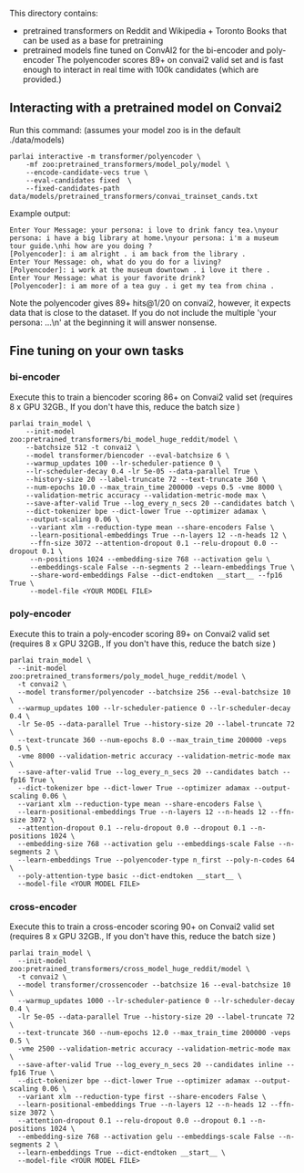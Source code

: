 This directory contains:
 - pretrained transformers on Reddit and Wikipedia + Toronto Books that can be
  used as a base for pretraining
 - pretrained models fine tuned on ConvAI2 for the bi-encoder and poly-encoder
   The polyencoder scores 89+ on convai2 valid set and is fast enough to
   interact in real time with 100k candidates (which are provided.)

## Interacting with a pretrained model on Convai2

Run this command: (assumes your model zoo is in the default ./data/models)
```
parlai interactive -m transformer/polyencoder \
    -mf zoo:pretrained_transformers/model_poly/model \
    --encode-candidate-vecs true \
    --eval-candidates fixed  \
    --fixed-candidates-path data/models/pretrained_transformers/convai_trainset_cands.txt
```

Example output:
```
Enter Your Message: your persona: i love to drink fancy tea.\nyour persona: i have a big library at home.\nyour persona: i'm a museum tour guide.\nhi how are you doing ?
[Polyencoder]: i am alright . i am back from the library .
Enter Your Message: oh, what do you do for a living?
[Polyencoder]: i work at the museum downtown . i love it there .
Enter Your Message: what is your favorite drink?
[Polyencoder]: i am more of a tea guy . i get my tea from china .
```

Note the polyencoder gives 89+ hits@1/20 on convai2, however, it expects data
that is close to the dataset. If you do not include the multiple 'your persona: ...\n'
at the beginning it will answer nonsense.

## Fine tuning on your own tasks

### bi-encoder

Execute this to train a biencoder scoring 86+ on Convai2 valid set
(requires 8 x GPU 32GB., If you don't have this, reduce the batch size )

```
parlai train_model \
    --init-model zoo:pretrained_transformers/bi_model_huge_reddit/model \
    --batchsize 512 -t convai2 \
    --model transformer/biencoder --eval-batchsize 6 \
    --warmup_updates 100 --lr-scheduler-patience 0 \
    --lr-scheduler-decay 0.4 -lr 5e-05 --data-parallel True \
    --history-size 20 --label-truncate 72 --text-truncate 360 \
    --num-epochs 10.0 --max_train_time 200000 -veps 0.5 -vme 8000 \
    --validation-metric accuracy --validation-metric-mode max \
    --save-after-valid True --log_every_n_secs 20 --candidates batch \
    --dict-tokenizer bpe --dict-lower True --optimizer adamax \
    --output-scaling 0.06 \
     --variant xlm --reduction-type mean --share-encoders False \
     --learn-positional-embeddings True --n-layers 12 --n-heads 12 \
     --ffn-size 3072 --attention-dropout 0.1 --relu-dropout 0.0 --dropout 0.1 \
     --n-positions 1024 --embedding-size 768 --activation gelu \
     --embeddings-scale False --n-segments 2 --learn-embeddings True \
     --share-word-embeddings False --dict-endtoken __start__ --fp16 True \
     --model-file <YOUR MODEL FILE>
```

### poly-encoder

Execute this to train a poly-encoder scoring 89+ on Convai2 valid set
(requires 8 x GPU 32GB., If you don't have this, reduce the batch size )

```
parlai train_model \
  --init-model zoo:pretrained_transformers/poly_model_huge_reddit/model \
  -t convai2 \
  --model transformer/polyencoder --batchsize 256 --eval-batchsize 10 \
  --warmup_updates 100 --lr-scheduler-patience 0 --lr-scheduler-decay 0.4 \
  -lr 5e-05 --data-parallel True --history-size 20 --label-truncate 72 \
  --text-truncate 360 --num-epochs 8.0 --max_train_time 200000 -veps 0.5 \
  -vme 8000 --validation-metric accuracy --validation-metric-mode max \
  --save-after-valid True --log_every_n_secs 20 --candidates batch --fp16 True \
  --dict-tokenizer bpe --dict-lower True --optimizer adamax --output-scaling 0.06 \
  --variant xlm --reduction-type mean --share-encoders False \
  --learn-positional-embeddings True --n-layers 12 --n-heads 12 --ffn-size 3072 \
  --attention-dropout 0.1 --relu-dropout 0.0 --dropout 0.1 --n-positions 1024 \
  --embedding-size 768 --activation gelu --embeddings-scale False --n-segments 2 \
  --learn-embeddings True --polyencoder-type n_first --poly-n-codes 64 \
  --poly-attention-type basic --dict-endtoken __start__ \
  --model-file <YOUR MODEL FILE>
```

### cross-encoder

Execute this to train a cross-encoder scoring 90+ on Convai2 valid set
(requires 8 x GPU 32GB., If you don't have this, reduce the batch size )

```
parlai train_model \
  --init-model zoo:pretrained_transformers/cross_model_huge_reddit/model \
  -t convai2 \
  --model transformer/crossencoder --batchsize 16 --eval-batchsize 10 \
  --warmup_updates 1000 --lr-scheduler-patience 0 --lr-scheduler-decay 0.4 \
  -lr 5e-05 --data-parallel True --history-size 20 --label-truncate 72 \
  --text-truncate 360 --num-epochs 12.0 --max_train_time 200000 -veps 0.5 \
  -vme 2500 --validation-metric accuracy --validation-metric-mode max \
  --save-after-valid True --log_every_n_secs 20 --candidates inline --fp16 True \
  --dict-tokenizer bpe --dict-lower True --optimizer adamax --output-scaling 0.06 \
  --variant xlm --reduction-type first --share-encoders False \
  --learn-positional-embeddings True --n-layers 12 --n-heads 12 --ffn-size 3072 \
  --attention-dropout 0.1 --relu-dropout 0.0 --dropout 0.1 --n-positions 1024 \
  --embedding-size 768 --activation gelu --embeddings-scale False --n-segments 2 \
  --learn-embeddings True --dict-endtoken __start__ \
  --model-file <YOUR MODEL FILE>
```
